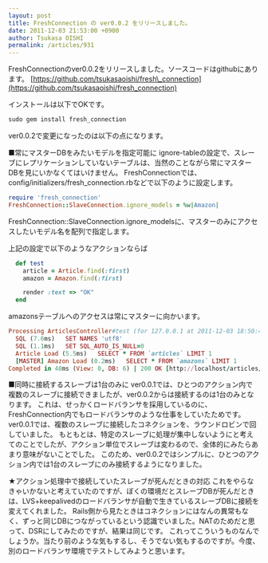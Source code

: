 ```yaml
---
layout: post
title: FreshConnection の ver0.0.2 をリリースしました。
date: 2011-12-03 21:53:00 +0900
author: Tsukasa OISHI
permalink: /articles/931
---
```


FreshConnectionのver0.0.2をリリースしました。ソースコードはgithubにあります。
 [https://github.com/tsukasaoishi/fresh\_connection](https://github.com/tsukasaoishi/fresh_connection)

インストールは以下でOKです。

```ruby
sudo gem install fresh_connection
```

ver0.0.2で変更になったのは以下の点になります。

■常にマスターDBをみたいモデルを指定可能に
ignore-tableの設定で、スレーブにレプリケーションしていないテーブルは、当然のことながら常にマスターDBを見にいかなくてはいけません。
FreshConnectionでは、config/initializers/fresh\_connection.rbなどで以下のように設定します。

```ruby
require 'fresh_connection'
FreshConnection::SlaveConnection.ignore_models = %w|Amazon|
```

FreshConnection::SlaveConnection.ignore\_modelsに、マスターのみにアクセスしたいモデル名を配列で指定します。

上記の設定で以下のようなアクションならば

```ruby
  def test
    article = Article.find(:first)
    amazon = Amazon.find(:first)

    render :text => "OK"
  end
```

amazonsテーブルへのアクセスは常にマスターに向かいます。

```ruby
Processing ArticlesController#test (for 127.0.0.1 at 2011-12-03 18:50:40) [GET]
  SQL (7.6ms)   SET NAMES 'utf8'
  SQL (1.1ms)   SET SQL_AUTO_IS_NULL=0
  Article Load (5.5ms)   SELECT * FROM `articles` LIMIT 1
  [MASTER] Amazon Load (0.2ms)   SELECT * FROM `amazons` LIMIT 1
Completed in 48ms (View: 0, DB: 6) | 200 OK [http://localhost/articles/test]
```

■同時に接続するスレーブは1台のみに
ver0.0.1では、ひとつのアクション内で複数のスレーブに接続できましたが、ver0.0.2からは接続するのは1台のみとなります。
これは、せっかくロードバランサを採用しているのに、FreshConnection内でもロードバランサのような仕事をしていたためです。ver0.0.1では、複数のスレーブに接続したコネクションを、ラウンドロビンで回していました。
もともとは、特定のスレーブに処理が集中しないようにと考えてのことでしたが、アクション単位でスレーブは変わるので、全体的にみたらあまり意味がないことでした。
このため、ver0.0.2ではシンプルに、ひとつのアクション内では1台のスレーブにのみ接続するようになりました。

★アクション処理中で接続していたスレーブが死んだときの対応
これをやらなきゃいかないと考えていたのですが、ぼくの環境だとスレーブDBが死んだときは、LVS+keepalivedのロードバランサが自動で生きているスレーブDBに接続を変えてくれました。
Rails側から見たときはコネクションにはなんの異常もなく、ずっと同じDBにつながっているという認識でいました。NATのためだと思って、DSRにしてみたのですが、結果は同じです。
これってこういうものなんでしょうか。当たり前のような気もするし、そうでない気もするのですが。今度、別のロードバランサ環境でテストしてみようと思います。

